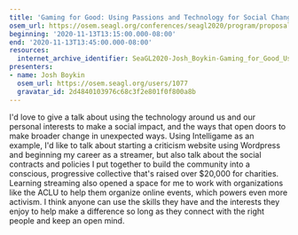 ```yaml
---
title: 'Gaming for Good: Using Passions and Technology for Social Change'
osem_url: https://osem.seagl.org/conferences/seagl2020/program/proposals/803
beginning: '2020-11-13T13:15:00.000-08:00'
end: '2020-11-13T13:45:00.000-08:00'
resources:
  internet_archive_identifier: SeaGL2020-Josh_Boykin-Gaming_for_Good_Using_Passions_and_Technology_for_Social_Change
presenters:
- name: Josh Boykin
  osem_url: https://osem.seagl.org/users/1077
  gravatar_id: 2d4840103976c68c3f2e801f0f800a8b
---
```


I'd love to give a talk about using the technology around us and our personal interests to make a social impact, and the ways that open doors to make broader change in unexpected ways. Using Intelligame as an example, I'd like to talk about starting a criticism website using Wordpress and beginning my career as a streamer, but also talk about the social contracts and policies I put together to build the community into a conscious, progressive collective that's raised over $20,000 for charities. Learning streaming also opened a space for me to work with organizations like the ACLU to help them organize online events, which powers even more activism. I think anyone can use the skills they have and the interests they enjoy to help make a difference so long as they connect with the right people and keep an open mind.

